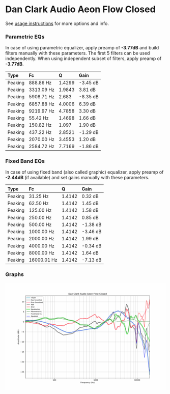 # Dan Clark Audio Aeon Flow Closed
See [usage instructions](https://github.com/jaakkopasanen/AutoEq#usage) for more options and info.

### Parametric EQs
In case of using parametric equalizer, apply preamp of **-3.77dB** and build filters manually
with these parameters. The first 5 filters can be used independently.
When using independent subset of filters, apply preamp of **-3.77dB**.

| Type    | Fc         |      Q | Gain     |
|:--------|:-----------|:-------|:---------|
| Peaking | 888.86 Hz  | 1.4299 | -3.45 dB |
| Peaking | 3313.09 Hz | 1.9843 | 3.81 dB  |
| Peaking | 5908.71 Hz | 2.683  | -8.35 dB |
| Peaking | 6857.88 Hz | 4.0006 | 6.39 dB  |
| Peaking | 9219.97 Hz | 4.7858 | 3.30 dB  |
| Peaking | 55.42 Hz   | 1.4698 | 1.66 dB  |
| Peaking | 150.82 Hz  | 1.097  | 1.90 dB  |
| Peaking | 437.22 Hz  | 2.8521 | -1.29 dB |
| Peaking | 2070.00 Hz | 3.4553 | 1.20 dB  |
| Peaking | 2584.72 Hz | 7.7169 | -1.86 dB |

### Fixed Band EQs
In case of using fixed band (also called graphic) equalizer, apply preamp of **-2.44dB**
(if available) and set gains manually with these parameters.

| Type    | Fc          |      Q | Gain     |
|:--------|:------------|:-------|:---------|
| Peaking | 31.25 Hz    | 1.4142 | 0.32 dB  |
| Peaking | 62.50 Hz    | 1.4142 | 1.45 dB  |
| Peaking | 125.00 Hz   | 1.4142 | 1.58 dB  |
| Peaking | 250.00 Hz   | 1.4142 | 0.85 dB  |
| Peaking | 500.00 Hz   | 1.4142 | -1.38 dB |
| Peaking | 1000.00 Hz  | 1.4142 | -3.46 dB |
| Peaking | 2000.00 Hz  | 1.4142 | 1.99 dB  |
| Peaking | 4000.00 Hz  | 1.4142 | -0.34 dB |
| Peaking | 8000.00 Hz  | 1.4142 | 1.64 dB  |
| Peaking | 16000.01 Hz | 1.4142 | -7.13 dB |

### Graphs
![](./Dan%20Clark%20Audio%20Aeon%20Flow%20Closed.png)